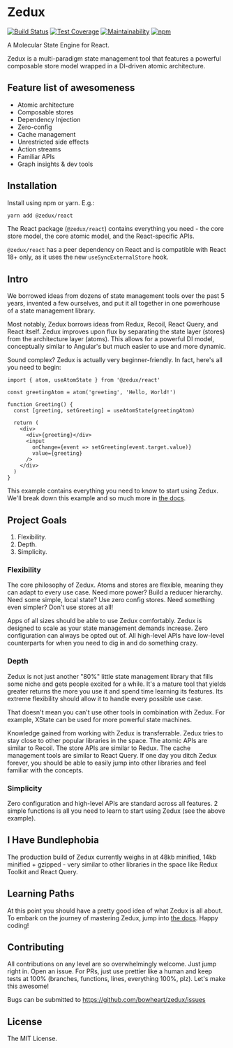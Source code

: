 # Zedux

[![Build Status](https://travis-ci.org/bowheart/zedux.svg?branch=master)](https://travis-ci.org/bowheart/zedux)
[![Test Coverage](https://api.codeclimate.com/v1/badges/0459ebf8444c36752eac/test_coverage)](https://codeclimate.com/github/bowheart/zedux/test_coverage)
[![Maintainability](https://api.codeclimate.com/v1/badges/0459ebf8444c36752eac/maintainability)](https://codeclimate.com/github/bowheart/zedux/maintainability)
[![npm](https://img.shields.io/npm/v/zedux.svg)](https://www.npmjs.com/package/zedux)

A Molecular State Engine for React.

Zedux is a multi-paradigm state management tool that features a powerful composable store model wrapped in a DI-driven atomic architecture.

## Feature list of awesomeness

- Atomic architecture
- Composable stores
- Dependency Injection
- Zero-config
- Cache management
- Unrestricted side effects
- Action streams
- Familiar APIs
- Graph insights & dev tools

## Installation

Install using npm or yarn. E.g.:

```bash
yarn add @zedux/react
```

The React package (`@zedux/react`) contains everything you need - the core store model, the core atomic model, and the React-specific APIs.

`@zedux/react` has a peer dependency on React and is compatible with React 18+ only, as it uses the new `useSyncExternalStore` hook.

## Intro

We borrowed ideas from dozens of state management tools over the past 5 years, invented a few ourselves, and put it all together in one powerhouse of a state management library.

Most notably, Zedux borrows ideas from Redux, Recoil, React Query, and React itself. Zedux improves upon flux by separating the state layer (stores) from the architecture layer (atoms). This allows for a powerful DI model, conceptually similar to Angular's but much easier to use and more dynamic.

Sound complex? Zedux is actually very beginner-friendly. In fact, here's all you need to begin:

```tsx
import { atom, useAtomState } from '@zedux/react'

const greetingAtom = atom('greeting', 'Hello, World!')

function Greeting() {
  const [greeting, setGreeting] = useAtomState(greetingAtom)

  return (
    <div>
      <div>{greeting}</div>
      <input
        onChange={event => setGreeting(event.target.value)}
        value={greeting}
      />
    </div>
  )
}
```

This example contains everything you need to know to start using Zedux. We'll break down this example and so much more in [the docs](https://omnistac.github.io/zedux/docs/walkthrough/quick-start).

## Project Goals

1. Flexibility.
2. Depth.
3. Simplicity.

### Flexibility

The core philosophy of Zedux. Atoms and stores are flexible, meaning they can adapt to every use case. Need more power? Build a reducer hierarchy. Need some simple, local state? Use zero config stores. Need something even simpler? Don't use stores at all!

Apps of all sizes should be able to use Zedux comfortably. Zedux is designed to scale as your state management demands increase. Zero configuration can always be opted out of. All high-level APIs have low-level counterparts for when you need to dig in and do something crazy.

### Depth

Zedux is not just another "80%" little state management library that fills some niche and gets people excited for a while. It's a mature tool that yields greater returns the more you use it and spend time learning its features. Its extreme flexibility should allow it to handle every possible use case.

That doesn't mean you can't use other tools in combination with Zedux. For example, XState can be used for more powerful state machines.

Knowledge gained from working with Zedux is transferrable. Zedux tries to stay close to other popular libraries in the space. The atomic APIs are similar to Recoil. The store APIs are similar to Redux. The cache management tools are similar to React Query. If one day you ditch Zedux forever, you should be able to easily jump into other libraries and feel familiar with the concepts.

### Simplicity

Zero configuration and high-level APIs are standard across all features. 2 simple functions is all you need to learn to start using Zedux (see the above example).

## I Have Bundlephobia

The production build of Zedux currently weighs in at 48kb minified, 14kb minified + gzipped - very similar to other libraries in the space like Redux Toolkit and React Query.

## Learning Paths

At this point you should have a pretty good idea of what Zedux is all about. To embark on the journey of mastering Zedux, jump into [the docs](https://Omnistac.github.io/zedux). Happy coding!

## Contributing

All contributions on any level are so overwhelmingly welcome. Just jump right in. Open an issue. For PRs, just use prettier like a human and keep tests at 100% (branches, functions, lines, everything 100%, plz). Let's make this awesome!

Bugs can be submitted to https://github.com/bowheart/zedux/issues

## License

The MIT License.
